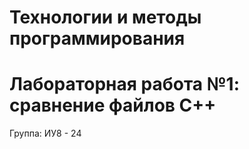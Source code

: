 # Технологии и методы программирования
# Лабораторная работа №1: сравнение файлов C++
Группа: ИУ8 - 24
